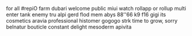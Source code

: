 for all #repiO
farm
dubari
welcome
public
miui
watch
rollapp
or rollup
multi
enter
tank
enemy
tru
alpi
gerd
flod
mem
abys
88''66
k9
f16
gigi its cosmetics
aravia professional
histomer
gogogo strk
time to grow, sorry
belnatur
bouticle
constant delight
mesoderm
apivita
